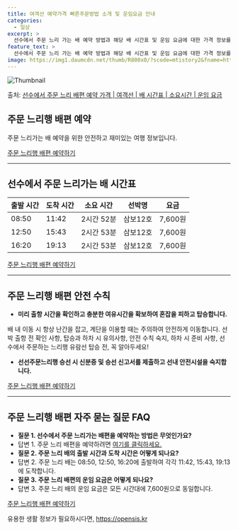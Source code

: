 ```yaml
---
title: 여객선 예약가격 빠른주문방법 소개 및 운임요금 안내
categories:
  - 일상
excerpt: >
  선수에서 주문 느리 가는 배 예약 방법과 해당 배 시간표 및 운임 요금에 대한 가격 정보를 안내 드리겠습니다. 안전하고 재밋는 주문 느리행 여행을 위해 아래 정보 참고하시기 바랍니다. 주문 느리행 배편 예약하기 👈 클릭선수에서 주문 느리행 배 시간표출발 시간도착 시간소요 시간선박명요금08:5011:422시간 52분삼보12호7,600원12:5015:432시간 53분삼보12호7,600원16:2019:132시간 53분삼보12호7,600원주문 느리행 배편 예약하기 👈 클릭선수에서 주문하는 느리행 여객선 탑승 시 이용수칙해양 유람으로 즐거운 여행을 즐기기 위해 알아두어야 할 유용한 안전 수칙! 중요한 내용: 미리 출항 시간을 확인하고 충분한 여유시간을 확보하여 혼잡을 피하고 탑승합니다. 핵심 포인트: 배 내 이동..
feature_text: >
  선수에서 주문 느리 가는 배 예약 방법과 해당 배 시간표 및 운임 요금에 대한 가격 정보를 안내 드리겠습니다. 안전하고 재밋는 주문 느리행 여행을 위해 아래 정보 참고하시기 바랍니다. 주문 느리행 배편 예약하기 👈 클릭선수에서 주문 느리행 배 시간표출발 시간도착 시간소요 시간선박명요금08:5011:422시간 52분삼보12호7,600원12:5015:432시간 53분삼보12호7,600원16:2019:132시간 53분삼보12호7,600원주문 느리행 배편 예약하기 👈 클릭선수에서 주문하는 느리행 여객선 탑승 시 이용수칙해양 유람으로 즐거운 여행을 즐기기 위해 알아두어야 할 유용한 안전 수칙! 중요한 내용: 미리 출항 시간을 확인하고 충분한 여유시간을 확보하여 혼잡을 피하고 탑승합니다. 핵심 포인트: 배 내 이동..
image: https://img1.daumcdn.net/thumb/R800x0/?scode=mtistory2&fname=https%3A%2F%2Fblog.kakaocdn.net%2Fdn%2Fcr1ANU%2FbtsHCuLpluO%2Fvg9vSt39fl6UFIqCxHzVjk%2Fimg.webp
---
```


![Thumbnail](https://img1.daumcdn.net/thumb/R800x0/?scode=mtistory2&fname=https%3A%2F%2Fblog.kakaocdn.net%2Fdn%2Fcr1ANU%2FbtsHCuLpluO%2Fvg9vSt39fl6UFIqCxHzVjk%2Fimg.webp)

<p>출처: <a href="https://opensis.kr/entry/%EC%84%A0%EC%88%98%EC%97%90%EC%84%9C-%EC%A3%BC%EB%AC%B8-%EB%8A%90%EB%A6%AC-%EB%B0%B0%ED%8E%B8-%EC%98%88%EC%95%BD-%EA%B0%80%EA%B2%A9-%EC%97%AC%EA%B0%9D%EC%84%A0-%EB%B0%B0-%EC%8B%9C%EA%B0%84%ED%91%9C-%EC%86%8C%EC%9A%94%EC%8B%9C%EA%B0%84-%EC%9A%B4%EC%9E%84-%EC%9A%94%EA%B8%88" rel="dofollow">선수에서 주문 느리 배편 예약 가격 | 여객선 | 배 시간표 | 소요시간 | 운임 요금</a> </p>

## 주문 느리행 배편 예약

주문 느리가는 배 예약을 위한 안전하고 재미있는 여행 정보입니다.

[주문 느리행 배편 예약하기](https://www.booking.com)

* * *

## 선수에서 주문 느리가는 배 시간표

**출발 시간** | **도착 시간** | **소요 시간** | **선박명** | **요금**  
---|---|---|---|---  
08:50 | 11:42 | 2시간 52분 | 삼보12호 | 7,600원  
12:50 | 15:43 | 2시간 53분 | 삼보12호 | 7,600원  
16:20 | 19:13 | 2시간 53분 | 삼보12호 | 7,600원  
  
[주문 느리행 배편 예약하기](https://www.booking.com)

* * *

## 주문 느리행 배편 안전 수칙

  * **미리 출항 시간을 확인하고 충분한 여유시간을 확보하여 혼잡을 피하고 탑승합니다.**

배 내 이동 시 항상 난간을 잡고, 계단을 이용할 때는 주의하여 안전하게 이동합니다. 선박 출항 전 확인 사항, 탑승과 하차 시 유의사항,
안전 수칙 숙지, 하차 시 준비 사항, 선수에서 주문하는 느리행 유람선 탑승 전, 꼭 알아두세요!

  * **선선주문느리행 승선 시 신분증 및 승선 신고서를 제출하고 선내 안전시설을 숙지합니다.**

[주문 느리행 배편 예약하기](https://www.booking.com)

* * *

## 주문 느리행 배편 자주 묻는 질문 FAQ

  * **질문 1. 선수에서 주문 느리가는 배편을 예약하는 방법은 무엇인가요?**
  * 답변 1. 주문 느리 배편을 예약하려면 [여기를 클릭하세요.](https://www.booking.com)
  * **질문 2. 주문 느리 배의 출발 시간과 도착 시간은 어떻게 되나요?**
  * 답변 2. 주문 느리 배는 08:50, 12:50, 16:20에 출발하여 각각 11:42, 15:43, 19:13에 도착합니다.
  * **질문 3. 주문 느리 배편의 운임 요금은 어떻게 되나요?**
  * 답변 3. 주문 느리 배의 운임 요금은 모든 시간대에 7,600원으로 동일합니다.

[주문 느리행 배편 예약하기](https://www.booking.com)



 

유용한 생활 정보가 필요하시다면, <a href="https://opensis.kr" rel="dofollow">https://opensis.kr</a>


